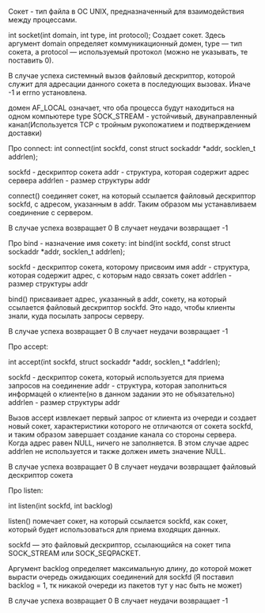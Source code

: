 Сокет - тип файла в ОС UNIX, предназначенный для взаимодейст­вия между процессами.

int socket(int domain, int type, int protocol);
Создает сокет. Здесь аргумент domain определяет коммуникационный домен, type — тип
сокета, a protocol — используемый протокол (можно не указывать, те поставить 0). 

В случае успеха системный вызов файловый дескриптор, которой служит
для адресации данного сокета в последующих вызовах.
Иначе -1 и errno установлена.

домен AF_LOCAL означает, что оба процесса будут находиться на одном компьютере
type SOCK_STREAM - устойчивый, двунаправленный канал(Используется TCP c тройным рукопожатием
и подтверждением доставки)


Про connect:
int connect(int sockfd, const struct sockaddr *addr, socklen_t addrlen);

sockfd - дескриптор сокета
addr - структура, которая содержит адрес сервера
addrlen - размер структуры addr

connect() соединяет сокет, на который ссылается файловый дескриптор sockfd, с адресом, указанным в addr.
Таким образом мы устанавливаем соединение с сервером.

В случае успеха возвращает 0
В случает неудачи возвращает -1


Про bind - назначение имя сокету:
int bind(int sockfd, const struct sockaddr *addr, socklen_t addrlen);

sockfd - дескриптор сокета, которому присвоим имя
addr - структура, которая содержит адрес, с которым надо связать сокет
addrlen - размер структуры addr

bind() присваивает адрес, указанный в addr, сокету, на который ссылается файловый дескриптор sockfd.
Это надо, чтобы клиенты знали, куда посылать запросы серверу.

В случае успеха возвращает 0
В случает неудачи возвращает -1


Про accept:

int accept(int sockfd, struct sockaddr *addr, socklen_t *addrlen);

sockfd - дескриптор сокета, который используется для приема запросов на соединение
addr - структура, которая заполниться информацей о клиенте(но в данном задании это не объязательно)
addrlen - размер структуры addr

Вызов accept извлекает первый запрос от клиента из очереди и создает новый со­кет, характеристики которого
не отличаются от сокета sockfd, и таким об­разом завершает создание канала со стороны сервера.
Когда адрес равен NULL, ничего не заполняется. В этом случае адрес addrlen не используется 
и также должен иметь значение NULL.

В случае успеха возвращает 0
В случает неудачи возвращает файловый дескриптор сокета


Про listen:

int listen(int sockfd, int backlog)

listen() помечает сокет, на который ссылается sockfd, как сокет, который будет использоваться для приема входящих данных.

sockfd — это файловый дескриптор, ссылающийся на сокет типа SOCK_STREAM или SOCK_SEQPACKET.

Аргумент backlog определяет максимальную длину, до которой может вырасти очередь ожидающих соединений для sockfd
(Я поставил backlog = 1, тк никакой очереди из пакетов тут у нас быть не может)

В случае успеха возвращает 0
В случает неудачи возвращает -1